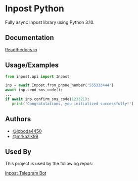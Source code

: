 
# Inpost Python

Fully async Inpost library using Python 3.10.




## Documentation

[Readthedocs.io](https://inpost-python.readthedocs.io/en/latest/)


## Usage/Examples


```python
from inpost.api import Inpost

inp = await Inpost.from_phone_number('555333444')
await inp.send_sms_code():
...
if await inp.confirm_sms_code(123321):
   print('Congratulations, you initialized successfully!')
```


## Authors

- [@loboda4450](https://www.github.com/loboda4450)
- [@mrkazik99](https://www.github.com/mrkazik99)


## Used By

This project is used by the following repos:

[Inpost Telegram Bot](https://github.com/loboda4450/inpost-telegram-bot)

